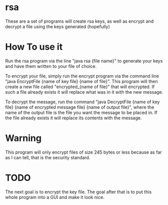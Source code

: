 # rsa
These are a set of programs will create rsa keys, as well as encrypt and decrypt a file using the keys generated (hopefully)

# How To use it

Run the rsa program via the line "java rsa {file name}" to generate your keys and have them written to your file of choice.

To encrypt your file, simply run the encrypt program via the command line "java EncryptFile {name of key file} {name of  file}". This program will then create a new file called "encrypted_{name of file}" that will encrypted. If such a file already exists it will replace what was in it with the new message.

To decrypt the message, run the command "java DecryptFile {name of key file} {name of encrypted message file} {name of output file}", where the name of the output file is the file you want the message to be placed in. If the file already exists it will replace its contents with the message.

# Warning
  This program will only encrypt files of size 245 bytes or less because as far as I can tell, that is the security standard. 

# TODO
 The next goal is to encrypt the key file.
 The goal after that is to put this whole program into a GUI and make it look nice. 